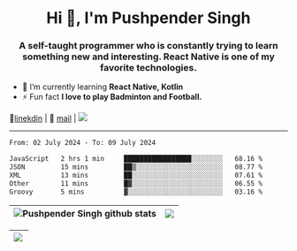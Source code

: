 <h1 align="center">Hi 👋, I'm Pushpender Singh</h1>
<h3 align="center">A self-taught programmer who is constantly trying to learn something new and interesting. React Native is one of my favorite technologies.</h3>

- 🌱 I’m currently learning **React Native, Kotlin**
- ⚡ Fun fact **I love to play Badminton and Football.**

👔[linekdin](https://www.linkedin.com/in/pushpender-singh-240061202/) | 📧 [mail](mailto:pushpendersingh694@gmail.com) | 
<a href="https://github.com/pushpender-singh-ap/pushpender-singh-ap">
    <img src="https://komarev.com/ghpvc/?username=pushpender-singh-ap&style=for-the-badge">
</a>


---

<!--START_SECTION:waka-->

```txt
From: 02 July 2024 - To: 09 July 2024

JavaScript   2 hrs 1 min     █████████████████░░░░░░░░   68.16 %
JSON         15 mins         ██▒░░░░░░░░░░░░░░░░░░░░░░   08.77 %
XML          13 mins         ██░░░░░░░░░░░░░░░░░░░░░░░   07.61 %
Other        11 mins         █▓░░░░░░░░░░░░░░░░░░░░░░░   06.55 %
Groovy       5 mins          ▓░░░░░░░░░░░░░░░░░░░░░░░░   03.16 %
```

<!--END_SECTION:waka-->


| <a><img align="center" src="https://github-readme-stats-iota-ecru-15.vercel.app/api?username=pushpender-singh-ap&show_icons=true&include_all_commits=true&theme=buefy&hide_border=true" alt="Pushpender Singh github stats" /></a> | <a><img align="center" src="https://github-readme-stats-iota-ecru-15.vercel.app/api/top-langs/?username=pushpender-singh-ap&layout=compact&theme=buefy&hide_border=true" /></a> |
| ------------- | ------------- |

| <a> <img align="left" src="https://github-readme-streak-stats.herokuapp.com/?user=pushpender-singh-ap" /></br> </a> |
| ------------- |
